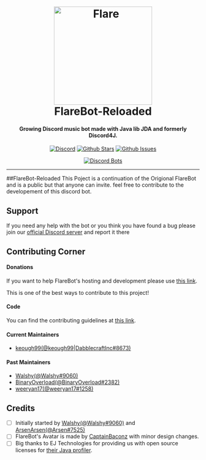 <h1 align="center">
    <a href="https://discord.gg/TTAUGvZ"><img src="https://cdn.discordapp.com/attachments/229704246004547585/332624402602655745/here-in-a-pip3.png" width="256px" alt="Flare"></a>
  <br>
    FlareBot-Reloaded
  <br>
 </h1>
<h4 align="center">Growing Discord music bot made with Java lib JDA and formerly Discord4J.</h4>
  <p align="center">
      <a href="https://discord.gg/TTAUGvZ" target="_blank"><img src="https://discordapp.com/api/guilds/226785954537406464/embed.png" alt="Discord"></a>
    <a href="https://github.com/FlareBot/FlareBot/blob/master" target="_blank"><img src="https://img.shields.io/github/stars/FlareBot/FlareBot.svg?style=social&label=Star" alt="Github Stars"></a>
    <a href="https://github.com/FlareBot/FlareBot/issues" target="_blank"><img src="https://img.shields.io/github/issues-raw/FlareBot/FlareBot.svg?style=flat-square)" alt="Github Issues"></a>
  </p>
  <p align="center">
    <a href="https://discordbots.org/bot/225652110493089792">
          <img src="https://discordbots.org/api/widget/225652110493089792.png" alt="Discord Bots" />
        </a>
  </p>
  
-------------------

##FlareBot-Reloaded
This Poject is a continuation of the Origional FlareBot and is a public but that anyone can invite. feel free to contribute to the developement of this discord bot.


## Support

If you need any help with the bot or you think you have found a bug please join our [official Discord server](https://discord.gg/WAhW492) and report it there

## Contributing Corner

#### **Donations**

If you want to help FlareBot's hosting and development please use [this link](https://www.paypal.me/FlareBot).

This is one of the best ways to contribute to this project!

#### **Code**

You can find the contributing guidelines at [this link](https://github.com/Dabblecraft2DevTeam/FlareBot/blob/master/CONTRIBUTING.md).

#### **Current Maintainers**
* [keough99(@keough99|DabblecraftInc#8673)](https://github.com/Dabblecraft2DevTeam/FlareBot)

#### **Past Maintainers**

* [Walshy(@Walshy#9060)](https://github.com/WalshyDev/FlareBot)
* [BinaryOverload(@BinaryOverload#2382)](https://github.com/binaryoverload/FlareBot)
* [weeryan17(@weeryan17#1258)](https://github.com/weeryan17/FlareBot)

## Credits

- [ ] Initially started by [Walshy(@Walshy#9060)](https://github.com/WalshyDev/) and [ArsenArsen(@Arsen#7525)](https://github.com/ArsenArsen/)
- [ ] FlareBot's Avatar is made by [CaptainBaconz](https://www.twitch.tv/captainbaconz) with minor design changes.
- [ ] Big thanks to EJ Technologies for providing us with open source licenses for [their Java profiler](https://www.ej-technologies.com/products/jprofiler/overview.html). 
